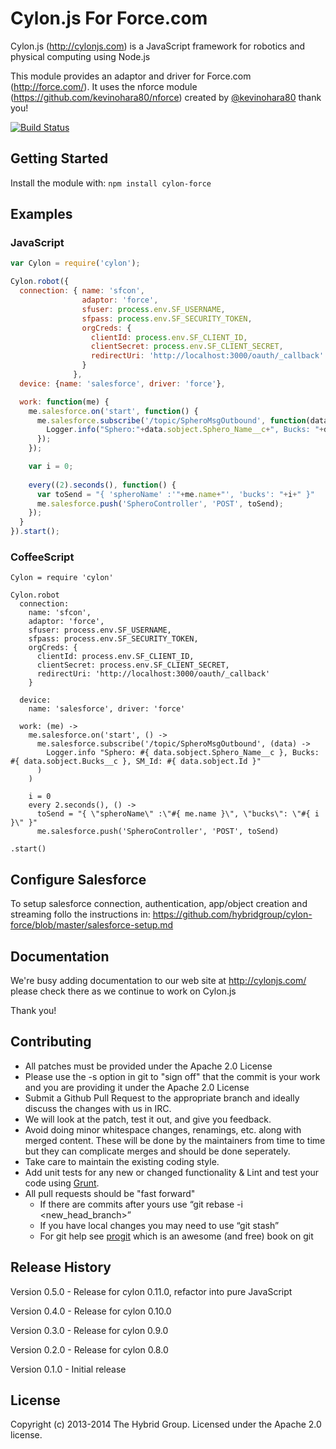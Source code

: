 # Cylon.js For Force.com

Cylon.js (http://cylonjs.com) is a JavaScript framework for robotics and physical computing using Node.js

This module provides an adaptor and driver for Force.com (http://force.com/). It uses the nforce module (https://github.com/kevinohara80/nforce) created by [@kevinohara80](https://github.com/kevinohara80) thank you!

[![Build Status](https://secure.travis-ci.org/hybridgroup/cylon-force.png?branch=master)](http://travis-ci.org/hybridgroup/cylon-force)

## Getting Started
Install the module with: `npm install cylon-force`

## Examples

### JavaScript
```javascript
var Cylon = require('cylon');

Cylon.robot({
  connection: { name: 'sfcon', 
                adaptor: 'force', 
                sfuser: process.env.SF_USERNAME,
                sfpass: process.env.SF_SECURITY_TOKEN,
                orgCreds: {
                  clientId: process.env.SF_CLIENT_ID,
                  clientSecret: process.env.SF_CLIENT_SECRET,
                  redirectUri: 'http://localhost:3000/oauth/_callback'
                }
              },
  device: {name: 'salesforce', driver: 'force'},

  work: function(me) {
    me.salesforce.on('start', function() {
      me.salesforce.subscribe('/topic/SpheroMsgOutbound', function(data) {
        Logger.info("Sphero:"+data.sobject.Sphero_Name__c+", Bucks: "+data.sobject.Bucks__c+", SM_Id: "+data.sobject.Id);
      });
    });

    var i = 0;
    
    every((2).seconds(), function() { 
      var toSend = "{ 'spheroName' :'"+me.name+"', 'bucks': "+i+" }"
      me.salesforce.push('SpheroController', 'POST', toSend);
    });
  }
}).start();
```

### CoffeeScript
```
Cylon = require 'cylon'

Cylon.robot
  connection:
    name: 'sfcon',
    adaptor: 'force',
    sfuser: process.env.SF_USERNAME,
    sfpass: process.env.SF_SECURITY_TOKEN,
    orgCreds: {
      clientId: process.env.SF_CLIENT_ID,
      clientSecret: process.env.SF_CLIENT_SECRET,
      redirectUri: 'http://localhost:3000/oauth/_callback'
    }

  device:
    name: 'salesforce', driver: 'force'

  work: (me) ->
    me.salesforce.on('start', () ->
      me.salesforce.subscribe('/topic/SpheroMsgOutbound', (data) ->
        Logger.info "Sphero: #{ data.sobject.Sphero_Name__c }, Bucks: #{ data.sobject.Bucks__c }, SM_Id: #{ data.sobject.Id }"
      )
    )

    i = 0
    every 2.seconds(), () ->
      toSend = "{ \"spheroName\" :\"#{ me.name }\", \"bucks\": \"#{ i }\" }"
      me.salesforce.push('SpheroController', 'POST', toSend)

.start()
```

## Configure Salesforce

To setup salesforce connection, authentication, app/object creation and streaming follo the instructions in:
https://github.com/hybridgroup/cylon-force/blob/master/salesforce-setup.md

## Documentation
We're busy adding documentation to our web site at http://cylonjs.com/ please check there as we continue to work on Cylon.js

Thank you!

## Contributing

* All patches must be provided under the Apache 2.0 License
* Please use the -s option in git to "sign off" that the commit is your work and you are providing it under the Apache 2.0 License
* Submit a Github Pull Request to the appropriate branch and ideally discuss the changes with us in IRC.
* We will look at the patch, test it out, and give you feedback.
* Avoid doing minor whitespace changes, renamings, etc. along with merged content. These will be done by the maintainers from time to time but they can complicate merges and should be done seperately.
* Take care to maintain the existing coding style.
* Add unit tests for any new or changed functionality & Lint and test your code using [Grunt](http://gruntjs.com/).
* All pull requests should be "fast forward"
  * If there are commits after yours use “git rebase -i <new_head_branch>”
  * If you have local changes you may need to use “git stash”
  * For git help see [progit](http://git-scm.com/book) which is an awesome (and free) book on git

## Release History

Version 0.5.0 - Release for cylon 0.11.0, refactor into pure JavaScript

Version 0.4.0 - Release for cylon 0.10.0

Version 0.3.0 - Release for cylon 0.9.0

Version 0.2.0 - Release for cylon 0.8.0

Version 0.1.0 - Initial release

## License
Copyright (c) 2013-2014 The Hybrid Group. Licensed under the Apache 2.0 license.
